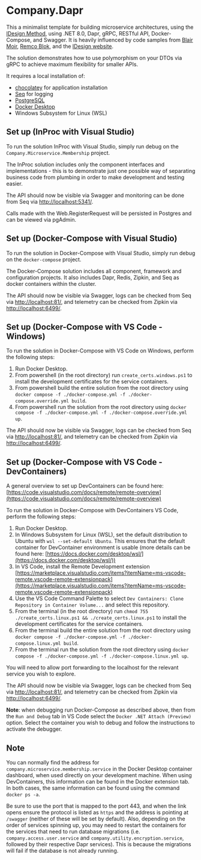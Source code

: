 # Company.Dapr

This a minimalist template for building microservice architectures, using the [IDesign Method](http://www.idesign.net/), using .NET 8.0, Dapr, gRPC, RESTful API, Docker-Compose, and Swagger. It is heavily influenced by code samples from [Blair Moir](https://github.com/BlairMoir), [Remco Blok](https://github.com/RemcoBlok), and the [IDesign website](http://www.idesign.net/Downloads).

The solution demonstrates how to use polymorphism on your DTOs via gRPC to achieve maximum flexibility for smaller APIs.

It requires a local installation of:

- [chocolatey](https://chocolatey.org/) for application installation
- [Seq](https://community.chocolatey.org/packages/seq) for logging
- [PostgreSQL](https://www.postgresql.org/download/)
- [Docker Desktop](https://community.chocolatey.org/packages/docker-desktop)
- Windows Subsystem for Linux (WSL)
<!-- - [Dapr](https://docs.dapr.io/getting-started/install-dapr-cli/) -->

## Set up (InProc with Visual Studio)

To run the solution InProc with Visual Studio, simply run debug on the `Company.Microservice.Membership` project.

The InProc solution includes only the component interfaces and implementations - this is to demonstrate just one possible way of separating business code from plumbing in order to make development and testing easier.

The API should now be visible via Swagger and monitoring can be done from Seq via [http://localhost:5341/](http://localhost:5341/).

Calls made with the Web.RegisterRequest will be persisted in Postgres and can be viewed via pgAdmin.

## Set up (Docker-Compose with Visual Studio)

To run the solution in Docker-Compose with Visual Studio, simply run debug on the `docker-compose` project.

The Docker-Compose solution includes all component, framework and configuration projects. It also includes Dapr, Redis, Zipkin, and Seq as docker containers within the cluster.

The API should now be visible via Swagger, logs can be checked from Seq via [http://localhost:81/](http://localhost:81/), and telemetry can be checked from Zipkin via [http://localhost:6499/](http://localhost:6499/).

## Set up (Docker-Compose with VS Code - Windows)

To run the solution in Docker-Compose with VS Code on Windows, perform the following steps:

1. Run Docker Desktop.
1. From powershell (in the root directory) run `create_certs.windows.ps1` to install the development certificates for the service containers.
1. From powershell build the entire solution from the root directory using `docker compose -f ./docker-compose.yml -f ./docker-compose.override.yml build`.
1. From powershell run the solution from the root directory using `docker compose -f ./docker-compose.yml -f ./docker-compose.override.yml up`.

The API should now be visible via Swagger, logs can be checked from Seq via [http://localhost:81/](http://localhost:81/), and telemetry can be checked from Zipkin via [http://localhost:6499/](http://localhost:6499/).

## Set up (Docker-Compose with VS Code - DevContainers)

A general overview to set up DevContainers can be found here: [https://code.visualstudio.com/docs/remote/remote-overview](https://code.visualstudio.com/docs/remote/remote-overview)

To run the solution in Docker-Compose with DevContainers VS Code, perform the following steps:

1. Run Docker Desktop.
1. In Windows Subsystem for Linux (WSL), set the default distribution to Ubuntu with `wsl --set-default Ubuntu`. This ensures that the default container for DevContainer environment is usable (more details can be found here: [https://docs.docker.com/desktop/wsl/](https://docs.docker.com/desktop/wsl/))
1. In VS Code, install the Remote Development extension [https://marketplace.visualstudio.com/items?itemName=ms-vscode-remote.vscode-remote-extensionpack](https://marketplace.visualstudio.com/items?itemName=ms-vscode-remote.vscode-remote-extensionpack)
1. Use the VS Code Command Palette to select `Dev Containers: Clone Repository in Container Volume...` and select this repository.
1. From the terminal (in the root directory) run `chmod 755 ./create_certs.linux.ps1 && ./create_certs.linux.ps1` to install the development certificates for the service containers.
1. From the terminal build the entire solution from the root directory using `docker compose -f ./docker-compose.yml -f ./docker-compose.linux.yml build`.
1. From the terminal run the solution from the root directory using `docker compose -f ./docker-compose.yml -f ./docker-compose.linux.yml up`.

You will need to allow port forwarding to the localhost for the relevant service you wish to explore.

The API should now be visible via Swagger, logs can be checked from Seq via [http://localhost:81/](http://localhost:81/), and telemetry can be checked from Zipkin via [http://localhost:6499/](http://localhost:6499/).

**Note**: when debugging run Docker-Compose as described above, then from the `Run and Debug` tab in VS Code select the `Docker .NET Attach (Preview)` option. Select the container you wish to debug and follow the instructions to activate the debugger.

## Note

You can normally find the address for `company.microservice.membership.service` in the Docker Desktop container dashboard, when used directly on your development machine. When using DevContainers, this information can be found in the Docker extension tab. In both cases, the same information can be found using the command `docker ps -a`.

Be sure to use the port that is mapped to the port 443, and when the link opens ensure the protocol is listed as `https` and the address is pointing at `/swagger` (neither of these will be set by default). Also, depending on the order of services spinning up, you may need to restart the containers for the services that need to run database migrations (i.e. `company.access.user.service` and `company.utility.encryption.service`, followed by their respective Dapr services). This is because the migrations will fail if the database is not already running.










<!-- 
## Set up (Local Kubernetes)

To run the solution in a local Kubernetes cluster, perform the following steps:

1. Run Docker Desktop.
1. In Docker Desktop settings, enable the local Kubernetes cluster.
1. From powershell initialize Dapr in the Kubernetes cluster using `dapr init -k --runtime-version 1.11.2`.
1. From powershell check the status of the Dapr initialization using `dapr status -k`.
1. From powershell build the entire solution from the root directory using `docker compose build`.
1. From powershell apply the deployment configurations from the root directory using `kubectl apply -f ".\k8s\postgres\",".\k8s\seq\",".\k8s\redis\",".\k8s\zipkin\",".\k8s\otel\",".\k8s\"`.
1. From powershell forward the `http` port from `company.microservice.membership.service` to `localhost` using `kubectl port-forward service/company-microservice-membership-service 8080:80`.

The API should now be visible via Swagger via [http://localhost:8080/swagger/](http://localhost:8080/swagger/), logs can be checked from Seq via [http://localhost:31081/](http://localhost:31081/), and telemetry can be checked from Zipkin via [http://localhost:31623/](http://localhost:31623/).

**Note**: the `file` output for the Open Telemetry Collector is disabled in this version as there appears to be issues around access permissions to the host file system. Also, depending on the order of services spinning up, you may need to restart the containers for the services that need to run database migrations (i.e. `company.access.user.service` and `company.utility.encryption.service`). This is because the migrations will fail if the database is not already running.

I am not a Kubernetes expert, so apologies for the flakiness of this example. -->
